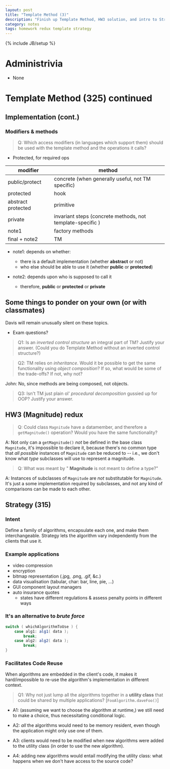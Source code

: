 ```yaml
---
layout: post
title: "Template Method (3)"
description: "Finish up Template Method, HW3 solution, and intro to Strategy"
category: notes
tags: homework redux template strategy
---
```

{% include JB/setup %}

# Administrivia

* None

# Template Method (325) continued

## Implementation (cont.)

### Modifiers & methods

> Q: Which access modifiers (in languages which support them) should be
> used with the template method and the operations it calls? 

* Protected, for required ops

| modifier            | method                   |
| ------------------- | ------------------------ |
| public/protect | concrete (when generally useful, not TM specific)
| protected | hook |
| abstract protected  | primitive |
| private | invariant steps (concrete methods, not template-specific )
| note1 | factory methods | 
| final + note2 | TM |

* note1: depends on whether: 
  * there is a default implementation (whether __abstract__ or not) 
  * who else should be able to use it (whether __public__ or __protected__) 

* note2: depends upon who is supposed to call it
  * therefore, __public__ or __protected__ or __private__
    
## Some things to ponder on your own (or with classmates)

Davis will remain unusually silent on these topics. 

* Exam questions? 

> Q1: Is an *inverted control structure* an integral part of TM? Justify
> your answer. (Could you do Template Method without an inverted control
> structure?)

> Q2: TM relies on *inheritance*. Would it be possible to get the same
> functionality using *object composition*?  If so, what would be some
> of the trade-offs? If not, why not? 

John: No, since methods are being composed, not objects. 

> Q3: Isn't TM just plain ol' *procedural decomposition* gussied up for
> OOP? Justify your answer. 

## HW3 (Magnitude) redux

> Q: Could class `Magnitude` have a datamember, and therefore a `getMagnitude()`
> operation? Would you have the same functionality?  

A: Not only can a `getMagnitude()` *not* be defined in the base class
`Magnitude`, it's impossible to declare it, because there's no common type
that *all possible* instances of `Magnitude` can be reduced to -- i.e.,
we don't know what *type* subclasses will use to represent a magnitude. 

> Q: What was meant by " __Magnitude__ is not meant to define a type?"

A: Instances of subclasses of `Magnitude` are *not* substitutable for
`Magnitude`. It's just a some implementation required
 by subclasses, and not any kind of comparisons can be made to each other. 

## Strategy (315)

### Intent

Define a family of algorithms, encapsulate each one, and make them interchangeable. Strategy lets the algorithm vary independently from the clients that use it. 

### Example applications

* video compression
* encryption
* bitmap representation (.jpg, .png, .gif, &c.)
* data visualisation (tabular, char: bar, line, pie, ...)
* GUI component layout managers
* auto insurance quotes
	* states have different regulations & assess penalty points in different ways

### It's an alternative to *brute force* 

``` java
switch ( whichAlgorithmToUse ) {
	case alg1: alg1( data );
		break;
	case alg2: alg2( data );
		break;
}
```

### Facilitates Code Reuse

When algorithms are embedded in the client's code, it makes it hard/impossible to re-use the algorithm's implementation in different context. 

> Q1: Why not just lump all the algorithms together in a __utility class__ that could be shared by multiple applications? [`FooAlgorithm.daveFoo()`]

* A1: (assuming we want to choose the algorithm at runtime,) we still need to make a choice, thus necessitating conditional logic. 

* A2: *all* the algorithms would need to be memory resident, even though the application might only use one of them. 

* A3: clients would need to be modified when new algorithms were added to the utility class (in order to use the new algorithm). 

* A4: adding new algorithms would entail modifying the utility class: what happens when we don't have access to the source code? 
